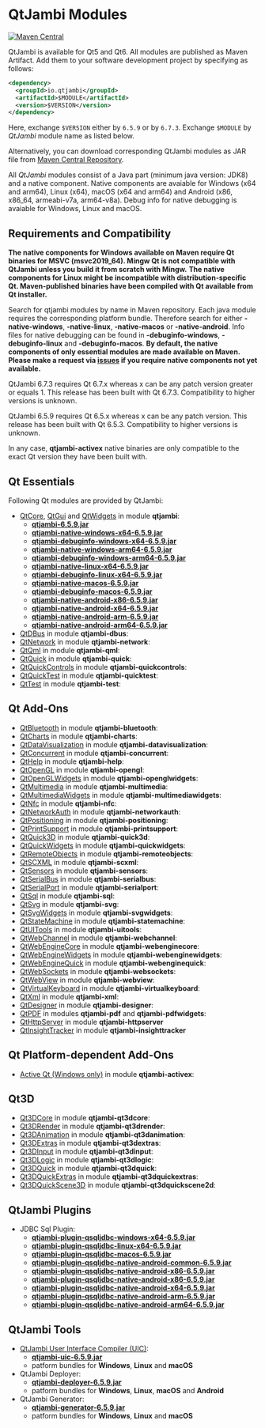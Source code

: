 # QtJambi Modules

[![Maven Central](https://maven-badges.herokuapp.com/maven-central/io.qtjambi/qtjambi/badge.svg)](https://search.maven.org/artifact/io.qtjambi/qtjambi)

QtJambi is available for Qt5 and Qt6. All modules are published as Maven Artifact. Add them to your software development project by specifying as follows:

```xml
<dependency>
  <groupId>io.qtjambi</groupId>
  <artifactId>$MODULE</artifactId>
  <version>$VERSION</version>
</dependency>
```
Here, exchange `$VERSION` either by `6.5.9` or by `6.7.3`. Exchange `$MODULE` by *QtJambi* module name as listed below.

Alternatively, you can download corresponding QtJambi modules as JAR file from [Maven Central Repository](https://search.maven.org/search?q=io.qtjambi).

All *QtJambi* modules consist of a Java part (minimum java version: JDK8) and a native component. 
Native components are avaiable for Windows (x64 and arm64), Linux (x64), macOS (x64 and arm64) and Android (x86, x86_64, armeabi-v7a, arm64-v8a). 
Debug info for native debugging is avaiable for Windows, Linux and macOS.

## Requirements and Compatibility

**The native components for Windows available on Maven require Qt binaries for MSVC (msvc2019_64). Mingw Qt is not compatible with QtJambi unless you build it from scratch with Mingw.**
**The native components for Linux might be incompatible with distribution-specific Qt. Maven-published binaries have been compiled with Qt available from Qt installer.**

Search for qtjambi modules by name in Maven repository. Each java module requires the corresponding platform bundle. Therefore search for either 
**<module>-native-windows**, **<module>-native-linux**, **<module>-native-macos** or **<module>-native-android**. 
Info files for native debugging can be found in **<module>-debuginfo-windows**, **<module>-debuginfo-linux** and **<module>-debuginfo-macos**.
**By default, the native components of only essential modules are made available on Maven. Please make a request via [issues](/../../issues) if you require native components not yet available.**

QtJambi 6.7.3 requires Qt 6.7.x whereas x can be any patch version greater or equals 1.
This release has been built with Qt 6.7.3. Compatibility to higher versions is unknown.

QtJambi 6.5.9 requires Qt 6.5.x whereas x can be any patch version.
This release has been built with Qt 6.5.3. Compatibility to higher versions is unknown.

In any case, **qtjambi-activex** native binaries are only compatible to the exact Qt version they have been built with.

## Qt Essentials

Following Qt modules are provided by QtJambi:

* [QtCore](https://doc.qt.io/qt-6/qtcore-index.html), [QtGui](https://doc.qt.io/qt-6/qtgui-index.html) and [QtWidgets](https://doc.qt.io/qt-6/qtwidgets-index.html) in module **qtjambi**:
    * [**qtjambi-6.5.9.jar**](https://search.maven.org/artifact/io.qtjambi/qtjambi/6.5.9/jar)
    * [**qtjambi-native-windows-x64-6.5.9.jar**](https://search.maven.org/artifact/io.qtjambi/qtjambi-native-windows-x64/6.5.9/jar)
    * [**qtjambi-debuginfo-windows-x64-6.5.9.jar**](https://search.maven.org/artifact/io.qtjambi/qtjambi-debuginfo-windows-x64/6.5.9/jar)
    * [**qtjambi-native-windows-arm64-6.5.9.jar**](https://search.maven.org/artifact/io.qtjambi/qtjambi-native-windows-arm64/6.5.9/jar)
    * [**qtjambi-debuginfo-windows-arm64-6.5.9.jar**](https://search.maven.org/artifact/io.qtjambi/qtjambi-debuginfo-windows-arm64/6.5.9/jar)
    * [**qtjambi-native-linux-x64-6.5.9.jar**](https://search.maven.org/artifact/io.qtjambi/qtjambi-native-linux-x64/6.5.9/jar)
    * [**qtjambi-debuginfo-linux-x64-6.5.9.jar**](https://search.maven.org/artifact/io.qtjambi/qtjambi-debuginfo-linux-x64/6.5.9/jar)
    * [**qtjambi-native-macos-6.5.9.jar**](https://search.maven.org/artifact/io.qtjambi/qtjambi-native-macos/6.5.9/jar)
    * [**qtjambi-debuginfo-macos-6.5.9.jar**](https://search.maven.org/artifact/io.qtjambi/qtjambi-debuginfo-macos/6.5.9/jar)
    * [**qtjambi-native-android-x86-6.5.9.jar**](https://search.maven.org/artifact/io.qtjambi/qtjambi-native-android-x86/6.5.9/jar)
    * [**qtjambi-native-android-x64-6.5.9.jar**](https://search.maven.org/artifact/io.qtjambi/qtjambi-native-android-x64/6.5.9/jar)
    * [**qtjambi-native-android-arm-6.5.9.jar**](https://search.maven.org/artifact/io.qtjambi/qtjambi-native-android-arm/6.5.9/jar)
    * [**qtjambi-native-android-arm64-6.5.9.jar**](https://search.maven.org/artifact/io.qtjambi/qtjambi-native-android-arm64/6.5.9/jar)
* [QtDBus](https://doc.qt.io/qt-6/qtdbus-index.html) in module **qtjambi-dbus**:
* [QtNetwork](https://doc.qt.io/qt-6/qtnetwork-index.html) in module **qtjambi-network**:
* [QtQml](https://doc.qt.io/qt-6/qtqml-index.html) in module **qtjambi-qml**:
* [QtQuick](https://doc.qt.io/qt-6/qtquick-index.html) in module **qtjambi-quick**:
* [QtQuickControls](https://doc.qt.io/qt-6/qtquickcontrols-index.html) in module **qtjambi-quickcontrols**:
* [QtQuickTest](https://doc.qt.io/qt-6/qtquicktest-index.html) in module **qtjambi-quicktest**:
* [QtTest](https://doc.qt.io/qt-6/qttest-index.html) in module **qtjambi-test**:

## Qt Add-Ons

* [QtBluetooth](https://doc.qt.io/qt-6/qtbluetooth-index.html) in module **qtjambi-bluetooth**:
* [QtCharts](https://doc.qt.io/qt-6/qtcharts-index.html) in module **qtjambi-charts**:
* [QtDataVisualization](https://doc.qt.io/qt-6/qtdatavisualization-index.html) in module **qtjambi-datavisualization**:
* [QtConcurrent](https://doc.qt.io/qt-6/qtconcurrent-index.html) in module **qtjambi-concurrent**:
* [QtHelp](https://doc.qt.io/qt-6/qthelp-index.html) in module **qtjambi-help**:
* [QtOpenGL](https://doc.qt.io/qt-6/qtopengl-index.html) in module **qtjambi-opengl**:
* [QtOpenGLWidgets](https://doc.qt.io/qt-6/qtopenglwidgets-module.html) in module **qtjambi-openglwidgets**:
* [QtMultimedia](https://doc.qt.io/qt-6/qtmultimedia-index.html) in module **qtjambi-multimedia**:
* [QtMultimediaWidgets](https://doc.qt.io/qt-6/qtmultimedia-index.html) in module **qtjambi-multimediawidgets**:
* [QtNfc](https://doc.qt.io/qt-6/qtnfc-index.html) in module **qtjambi-nfc**:
* [QtNetworkAuth](https://doc.qt.io/qt-6/qtnetworkauth-index.html) in module **qtjambi-networkauth**:
* [QtPositioning](https://doc.qt.io/qt-6/qtpositioning-index.html) in module **qtjambi-positioning**:
* [QtPrintSupport](https://doc.qt.io/qt-6/qtprintsupport-index.html) in module **qtjambi-printsupport**:
* [QtQuick3D](https://doc.qt.io/qt-6/qtquick3d-index.html) in module **qtjambi-quick3d**:
* [QtQuickWidgets](https://doc.qt.io/qt-6/qtquickwidgets-module.html) in module **qtjambi-quickwidgets**:
* [QtRemoteObjects](https://doc.qt.io/qt-6/qtremoteobjects-module.html) in module **qtjambi-remoteobjects**:
* [QtSCXML](https://doc.qt.io/qt-6/qtscxml-index.html) in module **qtjambi-scxml**:
* [QtSensors](https://doc.qt.io/qt-6/qtsensors-index.html) in module **qtjambi-sensors**:
* [QtSerialBus](https://doc.qt.io/qt-6/qtserialbus-index.html) in module **qtjambi-serialbus**:
* [QtSerialPort](https://doc.qt.io/qt-6/qtserialport-index.html) in module **qtjambi-serialport**:
* [QtSql](https://doc.qt.io/qt-6/qtsql-index.html) in module **qtjambi-sql**:
* [QtSvg](https://doc.qt.io/qt-6/qtsvg-index.html) in module **qtjambi-svg**:
* [QtSvgWidgets](https://doc.qt.io/qt-6/qtsvg-index.html) in module **qtjambi-svgwidgets**:
* [QtStateMachine](https://doc.qt.io/qt-6/qtstatemachine-index.html) in module **qtjambi-statemachine**:
* [QtUITools](https://doc.qt.io/qt-6/qtuitools-index.html) in module **qtjambi-uitools**:
* [QtWebChannel](https://doc.qt.io/qt-6/qtwebchannel-index.html) in module **qtjambi-webchannel**:
* [QtWebEngineCore](https://doc.qt.io/qt-6/qtwebengine-index.html) in module **qtjambi-webenginecore**:
* [QtWebEngineWidgets](https://doc.qt.io/qt-6/qtwebengine-index.html) in module **qtjambi-webenginewidgets**:
* [QtWebEngineQuick](https://doc.qt.io/qt-6/qtwebengine-index.html) in module **qtjambi-webenginequick**:
* [QtWebSockets](https://doc.qt.io/qt-6/qtwebsockets-index.html) in module **qtjambi-websockets**:
* [QtWebView](https://doc.qt.io/qt-6/qtwebview-index.html) in module **qtjambi-webview**:
* [QtVirtualKeyboard](https://doc.qt.io/qt-6/qtvirtualkeyboard-index.html) in module **qtjambi-virtualkeyboard**:
* [QtXml](https://doc.qt.io/qt-6/qtxml-index.html) in module **qtjambi-xml**:
* [QtDesigner](https://doc.qt.io/qt-6/qtdesigner-manual.html) in module **qtjambi-designer**:
* [QtPDF](https://doc.qt.io/qt-6/qtpdf-index.html) in modules **qtjambi-pdf** and **qtjambi-pdfwidgets**:
* [QtHttpServer](https://doc.qt.io/qt-6/qthttpserver-index.html) in module **qtjambi-httpserver**
* [QtInsightTracker](https://doc.qt.io/qt-6/qtmodules.html) in module **qtjambi-insighttracker**

## Qt Platform-dependent Add-Ons

* [Active Qt (Windows only)](https://doc.qt.io/qt-6/activeqt-manual.html) in module **qtjambi-activex**:

## Qt3D

* [Qt3DCore](https://doc.qt.io/qt-6/qt3d-index.html) in module **qtjambi-qt3dcore**:
* [Qt3DRender](https://doc.qt.io/qt-6/qt3d-index.html) in module **qtjambi-qt3drender**:
* [Qt3DAnimation](https://doc.qt.io/qt-6/qt3d-index.html) in module **qtjambi-qt3danimation**:
* [Qt3DExtras](https://doc.qt.io/qt-6/qt3d-index.html) in module **qtjambi-qt3dextras**:
* [Qt3DInput](https://doc.qt.io/qt-6/qt3d-index.html) in module **qtjambi-qt3dinput**:
* [Qt3DLogic](https://doc.qt.io/qt-6/qt3d-index.html) in module **qtjambi-qt3dlogic**:
* [Qt3DQuick](https://doc.qt.io/qt-6/qt3d-index.html) in module **qtjambi-qt3dquick**:
* [Qt3DQuickExtras](https://doc.qt.io/qt-6/qt3d-index.html) in module **qtjambi-qt3dquickextras**:
* [Qt3DQuickScene3D](https://doc.qt.io/qt-6/qt3d-index.html) in module **qtjambi-qt3dquickscene2d**:

## QtJambi Plugins

* JDBC Sql Plugin:
    * [**qtjambi-plugin-qsqljdbc-windows-x64-6.5.9.jar**](https://search.maven.org/artifact/io.qtjambi/qtjambi-plugin-qsqljdbc-windows-x64/6.5.9/jar)
    * [**qtjambi-plugin-qsqljdbc-linux-x64-6.5.9.jar**](https://search.maven.org/artifact/io.qtjambi/qtjambi-plugin-qsqljdbc-linux-x64/6.5.9/jar)
    * [**qtjambi-plugin-qsqljdbc-macos-6.5.9.jar**](https://search.maven.org/artifact/io.qtjambi/qtjambi-plugin-qsqljdbc-macos/6.5.9/jar)
    * [**qtjambi-plugin-qsqljdbc-native-android-common-6.5.9.jar**](https://search.maven.org/artifact/io.qtjambi/qtjambi-plugin-qsqljdbc-native-android-common/6.5.9/jar)
    * [**qtjambi-plugin-qsqljdbc-native-android-x86-6.5.9.jar**](https://search.maven.org/artifact/io.qtjambi/qtjambi-plugin-qsqljdbc-native-android-x86/6.5.9/jar)
    * [**qtjambi-plugin-qsqljdbc-native-android-x86-6.5.9.jar**](https://search.maven.org/artifact/io.qtjambi/qtjambi-plugin-qsqljdbc-native-android-x86/6.5.9/jar)
    * [**qtjambi-plugin-qsqljdbc-native-android-x64-6.5.9.jar**](https://search.maven.org/artifact/io.qtjambi/qtjambi-plugin-qsqljdbc-native-android-x64/6.5.9/jar)
    * [**qtjambi-plugin-qsqljdbc-native-android-arm-6.5.9.jar**](https://search.maven.org/artifact/io.qtjambi/qtjambi-plugin-qsqljdbc-native-android-arm/6.5.9/jar)
    * [**qtjambi-plugin-qsqljdbc-native-android-arm64-6.5.9.jar**](https://search.maven.org/artifact/io.qtjambi/qtjambi-plugin-qsqljdbc-native-android-arm64/6.5.9/jar)

## QtJambi Tools

* [QtJambi User Interface Compiler (UIC)](https://doc.qt.io/qt-6/designer-using-a-ui-file.html#compile-time-form-processing):
    * [**qtjambi-uic-6.5.9.jar**](https://search.maven.org/artifact/io.qtjambi/qtjambi-uic/6.5.9/jar)
    * patform bundles for **Windows**, **Linux** and **macOS**
* QtJambi Deployer:
    * [**qtjambi-deployer-6.5.9.jar**](https://search.maven.org/artifact/io.qtjambi/qtjambi-deployer/6.5.9/jar)
    * patform bundles for **Windows**, **Linux**, **macOS** and **Android**
* QtJambi Generator:
    * [**qtjambi-generator-6.5.9.jar**](https://search.maven.org/artifact/io.qtjambi/qtjambi-generator/6.5.9/jar)
    * patform bundles for **Windows**, **Linux** and **macOS**
